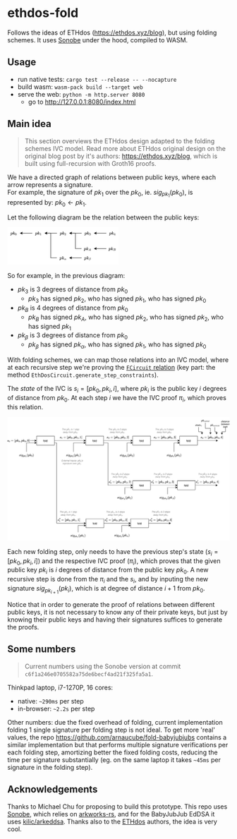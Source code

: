 # ethdos-fold
Follows the ideas of ETHdos (https://ethdos.xyz/blog), but using folding schemes.
It uses <a target="_blank" href="https://github.com/privacy-scaling-explorations/sonobe">Sonobe</a> under the hood, compiled to WASM.

## Usage
- run native tests: `cargo test --release -- --nocapture`
- build wasm: `wasm-pack build --target web`
- serve the web: `python -m http.server 8080`
  - go to http://127.0.0.1:8080/index.html


## Main idea
> This section overviews the ETHdos design adapted to the folding schemes IVC model. Read more about ETHdos original design on the original blog post by it's authors: https://ethdos.xyz/blog, which is built using full-recursion with Groth16 proofs.

We have a directed graph of relations between public keys, where each arrow represents a signature.<br>
For example, the signature of $pk_1$ over the $pk_0$, ie. $sig_{pk_1}(pk_0)$, is represented by: $pk_0 \longleftarrow pk_1$.

Let the following diagram be the relation between the public keys:

<img src="img/signatures-relations.png" style="width:50%;" />

So for example, in the previous diagram:

- $pk_3$ is 3 degrees of distance from $pk_0$
  - $pk_3$ has signed $pk_2$, who has signed $pk_1$, who has signed $pk_0$
- $pk_B$ is 4 degrees of distance from $pk_0$
  - $pk_B$ has signed $pk_A$, who has signed $pk_2$, who has signed $pk_2$, who has signed $pk_1$
- $pk_\beta$ is 3 degrees of distance from $pk_0$
  - $pk_\beta$ has signed $pk_\alpha$, who has signed $pk_1$, who has signed $pk_0$

With folding schemes, we can map those relations into an IVC model, where at each recursive step we're proving the [`FCircuit` relation](https://github.com/arnaucube/ethdos-fold/blob/main/src/fcircuit.rs) (key part: the method `EthDosCircuit.generate_step_constraints`).

The *state* of the IVC is $s_i = [pk_0, pk_i, i]$, where $pk_i$ is the public key $i$ degrees of distance from $pk_0$. At each step $i$ we have the IVC proof $\pi_i$, which proves this relation.

![](img/ethdos-states-diagram.png)

Each new folding step, only needs to have the previous step's state ($s_i = [pk_0, pk_i, i]$) and the respective IVC proof ($\pi_i$), which proves that the given public key $pk_i$ is $i$ degrees of distance from the public key $pk_0$.
A new recursive step is done from the $\pi_i$ and the $s_i$, and by inputing the new signature $sig_{pk_{i+1}}(pk_i)$, which is at degree of distance $i+1$ from $pk_0$.

Notice that in order to generate the proof of relations between different public keys, it is not necessary to know any of their private keys, but just by knowing their public keys and having their signatures suffices to generate the proofs.



## Some numbers
> Current numbers using the Sonobe version at commit `c6f1a246e0705582a75de6becf4ad21f325fa5a1`.

Thinkpad laptop, i7-1270P, 16 cores:

- native: `~290ms` per step
- in-browser: `~2.2s` per step

Other numbers: due the fixed overhead of folding, current implementation folding 1 single signature per folding step is not ideal. To get more 'real' values, the repo https://github.com/arnaucube/fold-babyjubjubs contains a similar implementation but that performs multiple signature verifications per each folding step, amortizing better the fixed folding costs, reducing the time per signature substantially (eg. on the same laptop it takes `~45ms` per signature in the folding step).


## Acknowledgements
Thanks to Michael Chu for proposing to build this prototype. This repo uses [Sonobe](https://github.com/privacy-scaling-explorations/sonobe), which relies on [arkworks-rs](https://github.com/arkworks-rs), and for the BabyJubJub EdDSA it uses [kilic/arkeddsa](https://github.com/kilic/arkeddsa). Thanks also to the [ETHdos](https://ethdos.xyz/blog) authors, the idea is very cool.
